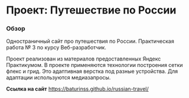 # Проект: Путешествие по России

### Обзор
Одностраничный сайт про путешествия по России. Практическая работа № 3 по курсу Веб-разработчик.

Проект реализован из материалов предоставленных Яндекс Практикумом. В проекте применяются технологии построения сетки флекс и грид. Это адаптивная верстка под разные устройства. Для адаптации используются медиазапросы.

**Ссылка на сайт**
https://baturinss.github.io/russian-travel/